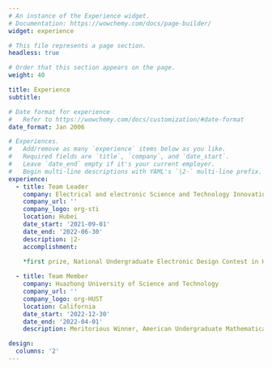 ```yaml
---
# An instance of the Experience widget.
# Documentation: https://wowchemy.com/docs/page-builder/
widget: experience

# This file represents a page section.
headless: true

# Order that this section appears on the page.
weight: 40

title: Experience
subtitle:

# Date format for experience
#   Refer to https://wowchemy.com/docs/customization/#date-format
date_format: Jan 2006

# Experiences.
#   Add/remove as many `experience` items below as you like.
#   Required fields are `title`, `company`, and `date_start`.
#   Leave `date_end` empty if it's your current employer.
#   Begin multi-line descriptions with YAML's `|2-` multi-line prefix.
experience:
  - title: Team Leader
    company: Electrical and electronic Science and Technology Innovation Center
    company_url: ''
    company_logo: org-sti
    location: Hubei
    date_start: '2021-09-01'
    date_end: '2022-06-30'
    description: |2-
    accomplishment:
        
    *first prize, National Undergraduate Electronic Design Contest in Hubei Province,2021

  - title: Team Member
    company: Huazhong University of Science and Technology
    company_url: ''
    company_logo: org-HUST
    location: California
    date_start: '2022-12-30'
    date_end: '2022-04-01'
    description: Meritorious Winner, American Undergraduate Mathematical Contest in Modeling, 2022

design:
  columns: '2'
---
```

